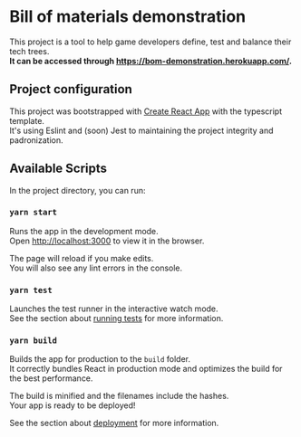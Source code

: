 # Bill of materials demonstration

This project is a tool to help game developers define, test and balance their tech trees. \
**It can be accessed through https://bom-demonstration.herokuapp.com/.**

## Project configuration

This project was bootstrapped with [Create React App](https://github.com/facebook/create-react-app) with the typescript template. \
It's using Eslint and (soon) Jest to maintaining the project integrity and padronization.

## Available Scripts

In the project directory, you can run:

### `yarn start`

Runs the app in the development mode.\
Open [http://localhost:3000](http://localhost:3000) to view it in the browser.

The page will reload if you make edits.\
You will also see any lint errors in the console.

### `yarn test`

Launches the test runner in the interactive watch mode.\
See the section about [running tests](https://facebook.github.io/create-react-app/docs/running-tests) for more information.

### `yarn build`

Builds the app for production to the `build` folder.\
It correctly bundles React in production mode and optimizes the build for the best performance.

The build is minified and the filenames include the hashes.\
Your app is ready to be deployed!

See the section about [deployment](https://facebook.github.io/create-react-app/docs/deployment) for more information.
